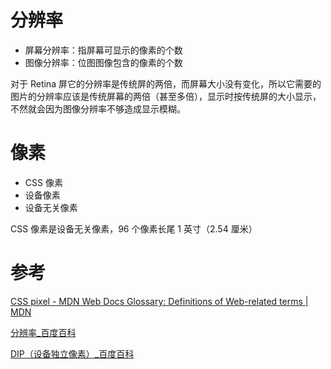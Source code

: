 # 分辨率

-   屏幕分辨率：指屏幕可显示的像素的个数
-   图像分辨率：位图图像包含的像素的个数

对于 Retina 屏它的分辨率是传统屏的两倍，而屏幕大小没有变化，所以它需要的图片的分辨率应该是传统屏幕的两倍（甚至多倍），显示时按传统屏的大小显示，不然就会因为图像分辨率不够造成显示模糊。

# 像素

-   CSS 像素
-   设备像素
-   设备无关像素

CSS 像素是设备无关像素，96 个像素长尾 1 英寸（2.54 厘米）

# 参考

[CSS pixel - MDN Web Docs Glossary: Definitions of Web-related terms | MDN](https://developer.mozilla.org/en-US/docs/Glossary/CSS_pixel)

[分辨率\_百度百科](https://baike.baidu.com/item/%E5%88%86%E8%BE%A8%E7%8E%87)

[DIP（设备独立像素）\_百度百科](https://baike.baidu.com/item/DIP/443947)

